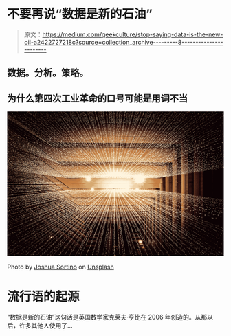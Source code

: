 # 不要再说“数据是新的石油”

> 原文：<https://medium.com/geekculture/stop-saying-data-is-the-new-oil-a2422727218c?source=collection_archive---------8----------------------->

## 数据。分析。策略。

## 为什么第四次工业革命的口号可能是用词不当

![](img/443e9e600393bdaf00e105f516e50ac6.png)

Photo by [Joshua Sortino](https://unsplash.com/@sortino?utm_source=medium&utm_medium=referral) on [Unsplash](https://unsplash.com?utm_source=medium&utm_medium=referral)

# 流行语的起源

“数据是新的石油”这句话是英国数学家克莱夫·亨比在 2006 年创造的。从那以后，许多其他人使用了…